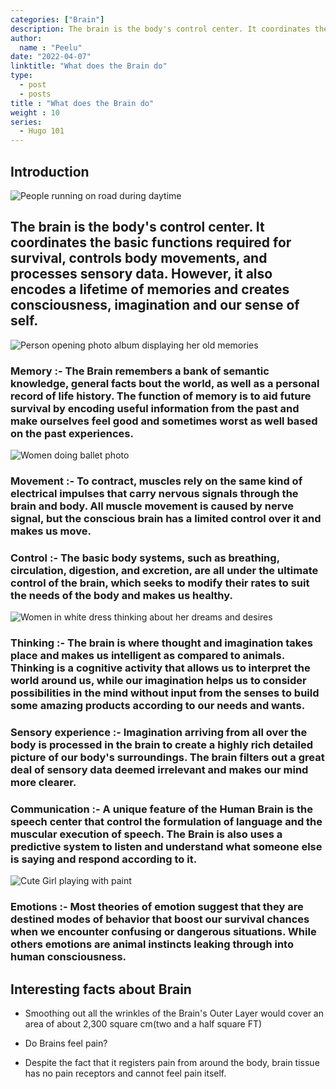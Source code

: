 ```yaml
---
categories: ["Brain"]
description: The brain is the body's control center. It coordinates the basic functions required for survival, controls body movements, and processes sensory data. However, it also encodes a lifetime of memories and creates consciousness, imagination and our sense of self.
author:
  name : "Peelu"
date: "2022-04-07"
linktitle: "What does the Brain do"
type: 
  - post
  - posts
title : "What does the Brain do"
weight : 10
series:  
  - Hugo 101
---
```


## Introduction

![People running on road during daytime](https://images.unsplash.com/photo-1452626038306-9aae5e071dd3?ixlib=rb-1.2.1&ixid=MnwxMjA3fDB8MHxwaG90by1wYWdlfHx8fGVufDB8fHx8&auto=format&fit=crop&w=1174&q=80)

## The brain is the body's control center. It coordinates the basic functions required for survival, controls body movements, and processes sensory data. However, it also encodes a lifetime of memories and creates consciousness, imagination and our sense of self.

![Person opening photo album displaying her old memories](https://images.unsplash.com/photo-1528569937393-ee892b976859?ixlib=rb-1.2.1&ixid=MnwxMjA3fDB8MHxwaG90by1wYWdlfHx8fGVufDB8fHx8&auto=format&fit=crop&w=1170&q=80)

### Memory :- The Brain remembers a bank of semantic knowledge, general facts bout the world, as well as a personal record of life history. The function of memory is to aid future survival by encoding useful information from the past and make ourselves feel good and sometimes worst as well based on the past experiences.

![Women doing ballet photo](https://images.unsplash.com/photo-1518834107812-67b0b7c58434?ixlib=rb-1.2.1&ixid=MnwxMjA3fDB8MHxwaG90by1wYWdlfHx8fGVufDB8fHx8&auto=format&fit=crop&w=435&q=80)

### Movement :- To contract, muscles rely on the same kind of electrical impulses that carry nervous signals through the brain and body. All muscle movement is caused by nerve signal, but the conscious brain has a limited control over it and makes us move.

### Control :- The basic body systems, such as breathing, circulation, digestion, and excretion, are all under the ultimate control of the brain, which seeks to modify their rates to suit the needs of the body and makes us healthy.

![Women in white dress thinking about her dreams and desires](https://images.unsplash.com/photo-1584473457409-ae5c91d7d8b1?ixlib=rb-1.2.1&ixid=MnwxMjA3fDB8MHxwaG90by1wYWdlfHx8fGVufDB8fHx8&auto=format&fit=crop&w=387&q=80)

### Thinking :- The brain is where thought and imagination takes place and makes us intelligent as compared to animals. Thinking is a cognitive activity that allows us to interpret the world around us, while our imagination helps us to consider possibilities in the mind without input from the senses to build some amazing products according to our needs and wants.

### Sensory experience :- Imagination arriving from all over the body is processed in the brain to create a highly rich detailed picture of our body's surroundings. The brain filters out a great deal of sensory data deemed irrelevant and makes our mind more clearer.

### Communication :- A unique feature of the Human Brain is the speech center that control the formulation of language and the muscular execution of speech. The Brain is also uses a predictive system to listen and understand what someone else is saying and respond according to it.

![Cute Girl playing with paint](https://images.unsplash.com/photo-1503454537195-1dcabb73ffb9?ixlib=rb-1.2.1&ixid=MnwxMjA3fDB8MHxwaG90by1wYWdlfHx8fGVufDB8fHx8&auto=format&fit=crop&w=386&q=80)

### Emotions :- Most theories of emotion suggest that they are destined modes of behavior that boost our survival chances when we encounter confusing or dangerous situations. While others emotions are animal instincts leaking through into human consciousness.

## Interesting facts about Brain

- Smoothing out all the wrinkles of the Brain's Outer Layer would cover an area of about 2,300 square cm(two and a half square FT)

- Do Brains feel pain?

- Despite the fact that it registers pain from around the body, brain tissue has no pain receptors and cannot feel pain itself.



